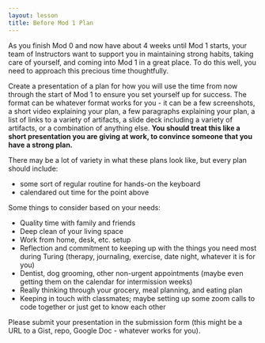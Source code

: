 ```yaml
---
layout: lesson
title: Before Mod 1 Plan
---
```


As you finish Mod 0 and now have about 4 weeks until Mod 1 starts, your team of Instructors want to support you in maintaining strong habits, taking care of yourself, and coming into Mod 1 in a great place. To do this well, you need to approach this precious time thoughtfully.

Create a presentation of a plan for how you will use the time from now through the start of Mod 1 to ensure you set yourself up for success. The format can be whatever format works for you - it can be a few screenshots, a short video explaining your plan, a few paragraphs explaining your plan, a list of links to a variety of artifacts, a slide deck including a variety of artifacts, or a combination of anything else. **You should treat this like a short presentation you are giving at work, to convince someone that you have a strong plan.**

There may be a lot of variety in what these plans look like, but every plan should include:
- some sort of regular routine for hands-on the keyboard
- calendared out time for the point above

Some things to consider based on your needs:
- Quality time with family and friends
- Deep clean of your living space
- Work from home, desk, etc. setup
- Reflection and commitment to keeping up with the things you need most during Turing (therapy, journaling, exercise, date night, whatever it is for you)
- Dentist, dog grooming, other non-urgent appointments (maybe even getting them on the calendar for intermission weeks)
- Really thinking through your grocery, meal planning, and eating plan
- Keeping in touch with classmates; maybe setting up some zoom calls to code together or just get to know each other

Please submit your presentation in the submission form (this might be a URL to a Gist, repo, Google Doc - whatever works for you).
<br><br><br>
